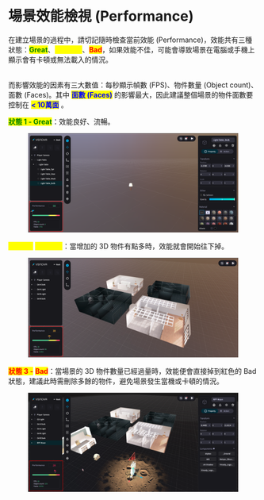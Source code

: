 # 場景效能檢視 (Performance)

在建立場景的過程中，請切記隨時檢查當前效能 (Performance)，效能共有三種狀態：<mark style="color:green;">**Great**</mark>、<mark style="color:yellow;">**Medium**</mark>、<mark style="color:red;">**Bad**</mark>，如果效能不佳，可能會導致場景在電腦或手機上顯示會有卡頓或無法載入的情況。

\
而影響效能的因素有三大數值：每秒顯示幀數 (FPS)、物件數量 (Object count)、面數 (Faces)。其中 <mark style="color:blue;">**面數 (Faces)**</mark> 的影響最大，因此建議整個場景的物件面數要控制在  <mark style="color:blue;">**< 10萬面**</mark> 。



<mark style="color:green;">**狀態 1 - Great**</mark>：效能良好、流暢。

<figure><img src="../../.gitbook/assets/Frame 99.png" alt=""><figcaption></figcaption></figure>



<mark style="color:yellow;">**狀態 2 -**</mark> <mark style="color:yellow;">**Medium**</mark>：當增加的 3D 物件有點多時，效能就會開始往下掉。

<figure><img src="../../.gitbook/assets/Frame 100.png" alt=""><figcaption></figcaption></figure>



<mark style="color:red;">**狀態 3 -**</mark> <mark style="color:red;">**Bad**</mark>：當場景的 3D 物件數量已經過量時，效能便會直接掉到紅色的 Bad 狀態，建議此時需刪除多餘的物件，避免場景發生當機或卡頓的情況。

<figure><img src="../../.gitbook/assets/Frame 101.png" alt=""><figcaption></figcaption></figure>
